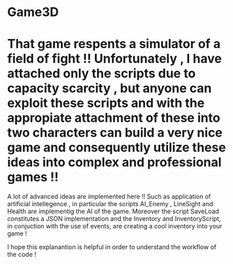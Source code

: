 # Game3D

# That game respents a simulator of a field of fight !! Unfortunately , I have attached only the scripts due to capacity scarcity , but anyone can exploit these scripts and with the appropiate attachment of these into two characters can build a very nice game and consequently utilize these ideas into complex and professional games !!

 A lot of advanced ideas are implemented here !! Such as application of artificial intellegence , in particular the scripts AI_Enemy , LineSight and Health are implementig the AI of the game. Moreover the script SaveLoad constitutes a JSON implementation and the Inventory and InventoryScript, in conjuction with the use of events, are creating a cool inventory into your game ! 
 
 I hope this explanantion is helpful in order to understand the workflow of the code !
